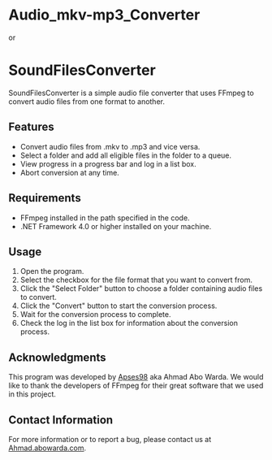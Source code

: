 # Audio_mkv-mp3_Converter 
or
# SoundFilesConverter

SoundFilesConverter is a simple audio file converter that uses FFmpeg to convert audio files from one format to another.

## Features

- Convert audio files from .mkv to .mp3 and vice versa.
- Select a folder and add all eligible files in the folder to a queue.
- View progress in a progress bar and log in a list box.
- Abort conversion at any time.

## Requirements

- FFmpeg installed in the path specified in the code.
- .NET Framework 4.0 or higher installed on your machine.

## Usage

1. Open the program.
2. Select the checkbox for the file format that you want to convert from.
3. Click the "Select Folder" button to choose a folder containing audio files to convert.
4. Click the "Convert" button to start the conversion process.
5. Wait for the conversion process to complete.
6. Check the log in the list box for information about the conversion process.

## Acknowledgments

This program was developed by [Apses98](https://github.com/Apses98) aka Ahmad Abo Warda. We would like to thank the developers of FFmpeg for their great software that we used in this project.

## Contact Information

For more information or to report a bug, please contact us at [Ahmad.abowarda.com](https://ahmad.abowarda.com/).
